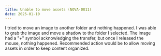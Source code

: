 ```yaml
---
title: Unable to move assets (NOVA-0011)
date: 2025-01-10
---
```


I tried to move an image to another folder and nothing happened. I was able to grab the image and move a shadow to the folder I selected. The image had a "+" symbol acknowledging the transfer, but once I released the mouse, nothing happened. Recommended action would be to allow moving assets in order to keep content organized.
